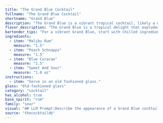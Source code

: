 ```yaml
---
title: "The Grand Blue Cocktail"
fullname: "The Grand Blue Cocktail"
shortname: "Grand Blue"
description: "The Grand Blue is a vibrant tropical cocktail, likely a modern creation,  belonging to the **Sour** family.  Its base of rum, the sweetness of Malibu, and tartness of sour mix are a classic sour recipe, enhanced with the fruity flavors of peach schnapps and the striking blue hue of Curacao. "
flavor_description: "The Grand Blue is a tropical delight that explodes with sweet, fruity flavors. The Malibu Rum provides a smooth coconut base, while the Peach Schnapps adds a juicy, ripe peach sweetness. Blue Curacao contributes a bright, citrusy tang and the Sweet and Sour balances everything out with a touch of tartness. This cocktail is refreshing and easy to drink, perfect for a hot summer day. "
bartender_tips: "For a vibrant Grand Blue, start with chilled ingredients. Layer the Malibu and Peach Schnapps first, then carefully pour the Blue Curaçao on top, creating a distinct blue layer. Gently add sweet and sour last, ensuring a smooth transition between the layers.  Shake well to blend the flavors before serving in a chilled glass. "
ingredients:
  - item: "Malibu Rum"
    measure: "1.5"
  - item: "Peach Schnapps"
    measure: "1.5"
  - item: "Blue Curacao"
    measure: "1.5"
  - item: "Sweet And Sour"
    measure: "1.0 oz"
instructions:
  - item: "Serve in an old fashioned glass."
glass: "Old-fashioned glass"
category: "cocktail"
has_alcohol: true
base_spirit: "rum"
family: "sour"
visual: "## LLM Prompt:Describe the appearance of a Grand Blue cocktail, made with Malibu Rum, Peach Schnapps, Blue Curacao, and Sweet & Sour. Consider the following:* **Color:** What shades of blue and other colors are present? Is it a solid color, or does it have layers or gradients?* **Clarity:** Is it clear, cloudy, or hazy?* **Texture:** Is it smooth, bubbly, or does it have any garnishes?* **Overall Impression:** How would you describe the visual appeal of the cocktail? Is it vibrant and playful, or sophisticated and elegant?**Example Response:** The Grand Blue is a vibrant, layered masterpiece. The bottom layer is a rich, golden amber hue from the Malibu Rum and Peach Schnapps, topped with a bright, electric blue layer from the Blue Curacao. The Sweet & Sour, while contributing to the flavor, doesn't significantly alter the color palette. The cocktail is clear and refreshing, with a gentle effervescence that dances in the glass.  The Grand Blue is a captivating drink, offering a visual feast before even taking the first sip. "
source: "thecocktaildb"
---
```


